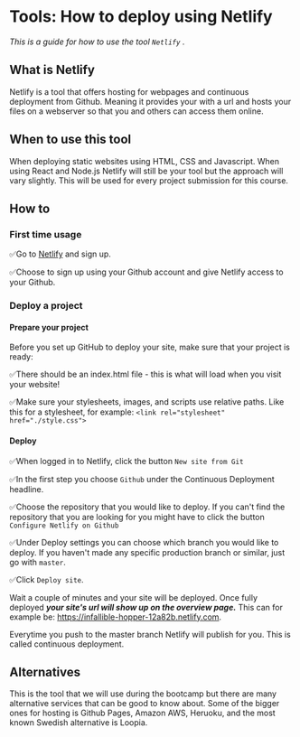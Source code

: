 # Tools: How to deploy using Netlify

*This is a guide for how to use the tool ```Netlify``` .* 

## What is Netlify
Netlify is a tool that offers hosting for webpages and continuous deployment from Github. Meaning it provides your with a url and hosts your files on a webserver so that you and others can access them online. 

## When to use this tool
When deploying static websites using HTML, CSS and Javascript. When using React and Node.js Netlify will still be your tool but the approach will vary slightly. This will be used for every project submission for this course. 

## How to

### First time usage

✅Go to [Netlify](https://www.netlify.com/) and sign up. 

✅Choose to sign up using your Github account and give Netlify access to your Github. 

### Deploy a project

#### Prepare your project
Before you set up GitHub to deploy your site, make sure that your project is ready:

✅There should be an index.html file - this is what will load when you visit your website!

✅Make sure your stylesheets, images, and scripts use relative paths. Like this for a stylesheet, for example: `<link rel="stylesheet" href="./style.css">`

#### Deploy

✅When logged in to Netlify, click the button ```New site from Git```

✅In the first step you choose ```Github``` under the Continuous Deployment headline. 

✅Choose the repository that you would like to deploy. If you can't find the repository that you are looking for you might have to click the button `Configure Netlify on Github` 

✅Under Deploy settings you can choose which branch you would like to deploy. If you haven't made any specific production branch or similar, just go with ```master```. 

✅Click `Deploy site`. 

Wait a couple of minutes and your site will be deployed. Once fully deployed ***your site's url will show up on the overview page.*** This can for example be: https://infallible-hopper-12a82b.netlify.com. 

Everytime you push to the master branch Netlify will publish for you. This is called continuous deployment.  

## Alternatives

This is the tool that we will use during the bootcamp but there are many alternative services that can be good to know about. Some of the bigger ones for hosting is Github Pages, Amazon AWS, Heruoku, and the most known Swedish alternative is Loopia. 



